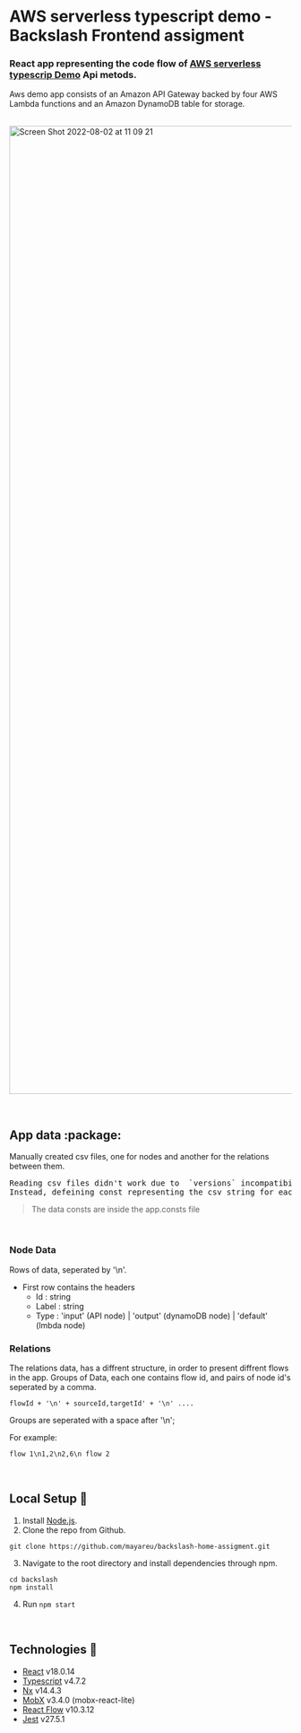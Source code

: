 # AWS serverless typescript demo - Backslash Frontend assigment 

### React app representing the code flow of [AWS serverless typescrip Demo](https://github.com/aws-samples/serverless-typescript-demo) Api metods.
<p>
Aws demo app consists of an Amazon API Gateway backed by four AWS Lambda functions and an Amazon DynamoDB table for storage.
<p/>
&nbsp;
<img width="1726" alt="Screen Shot 2022-08-02 at 11 09 21" src="https://user-images.githubusercontent.com/62664469/182366970-68fad222-0065-4841-9a81-91d6aabf655a.png">

&nbsp;
&nbsp;

<h2> App data :package: </h2>
<p>
Manually created csv files, one for nodes and another for the relations between them.
</p>
<p><pre>
Reading csv files didn't work due to  `versions` incompatibility.
Instead, defeining const representing the csv string for each file, reading and parsing it.
</pre>
</p>

> The data consts are inside the app.consts file
> 
&nbsp;

<h3>Node Data</h3>
<p>
Rows of data, seperated by '\n'.
</p>

- First row contains the headers 
  - Id : string
  - Label : string
  - Type : 'input' (API node) | 'output' (dynamoDB node) | 'default' (lmbda node)

<h3>Relations</h3>
<p>
The relations data, has a diffrent structure, in order to present diffrent flows in the app.
Groups of Data, each one contains flow id, and pairs of node id's seperated by a comma.

```
flowId + '\n' + sourceId,targetId' + '\n' ....
```
Groups are seperated with a space after '\n';

For example:

```
flow 1\n1,2\n2,6\n flow 2
```
  
&nbsp;
&nbsp;

## Local Setup :rocket:
1. Install [Node.js](https://nodejs.org/en/).  
2. Clone the repo from Github.
  
```
git clone https://github.com/mayareu/backslash-home-assigment.git
```
  
3. Navigate to the root directory and install dependencies through npm.
  
```
cd backslash
npm install
```
  
4. Run ` npm start `
  
&nbsp;
&nbsp;

## Technologies :dna:
- [React](https://reactjs.org/) v18.0.14 
- [Typescript](https://www.typescriptlang.org/) v4.7.2 
- [Nx](https://nx.dev/) v14.4.3
- [MobX](https://mobx.js.org/README.html) v3.4.0 (mobx-react-lite)
- [React Flow](https://reactflow.dev/) v10.3.12 
- [Jest](https://jestjs.io/) v27.5.1
